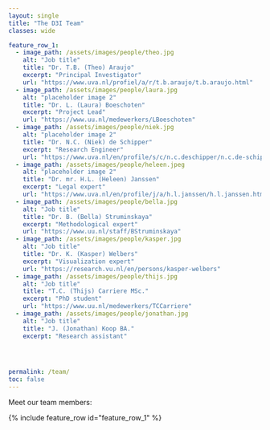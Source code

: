 ```yaml
---
layout: single
title: "The D3I Team"
classes: wide

feature_row_1:
  - image_path: /assets/images/people/theo.jpg
    alt: "Job title"
    title: "Dr. T.B. (Theo) Araujo"
    excerpt: "Principal Investigator"
    url: "https://www.uva.nl/profiel/a/r/t.b.araujo/t.b.araujo.html"
  - image_path: /assets/images/people/laura.jpg
    alt: "placeholder image 2"
    title: "Dr. L. (Laura) Boeschoten"
    excerpt: "Project Lead"
    url: "https://www.uu.nl/medewerkers/LBoeschoten"
  - image_path: /assets/images/people/niek.jpg
    alt: "placeholder image 2"
    title: "Dr. N.C. (Niek) de Schipper"
    excerpt: "Research Engineer"
    url: "https://www.uva.nl/en/profile/s/c/n.c.deschipper/n.c.de-schipper.html"
  - image_path: /assets/images/people/heleen.jpeg
    alt: "placeholder image 2"
    title: "Dr. mr. H.L. (Heleen) Janssen"
    excerpt: "Legal expert"
    url: "https://www.uva.nl/en/profile/j/a/h.l.janssen/h.l.janssen.html"
  - image_path: /assets/images/people/bella.jpg
    alt: "Job title"
    title: "Dr. B. (Bella) Struminskaya"
    excerpt: "Methodological expert"
    url: "https://www.uu.nl/staff/BStruminskaya"
  - image_path: /assets/images/people/kasper.jpg
    alt: "Job title"
    title: "Dr. K. (Kasper) Welbers"
    excerpt: "Visualization expert"
    url: "https://research.vu.nl/en/persons/kasper-welbers"
  - image_path: /assets/images/people/thijs.jpg
    alt: "Job title"
    title: "T.C. (Thijs) Carriere MSc."
    excerpt: "PhD student"
    url: "https://www.uu.nl/medewerkers/TCCarriere"
  - image_path: /assets/images/people/jonathan.jpg
    alt: "Job title"
    title: "J. (Jonathan) Koop BA."
    excerpt: "Research assistant"
    



permalink: /team/
toc: false
---
```


Meet our team members: 

{% include feature_row id="feature_row_1" %}
